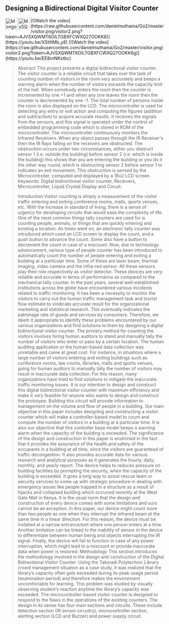    ## Designing a Bidirectional Digital Visitor Counter
<img align="left" alt="MongoDB" width="38px" src="https://raw.githubusercontent.com/danielmuthama/Go2/master/visitor.png/visitor2.png?token=AJVSXQWMT6OILTGBXFCWXQ27OOKK6" />
<img align="left" alt="MySQL" width="36px" src="https://raw.githubusercontent.com/danielmuthama/Go2/master/visitor.png/visitor2.png?token=AJVSXQWMT6OILTGBXFCWXQ27OOKK6g" />
[![Watch the video](https://raw.githubusercontent.com/danielmuthama/Go2/master/visitor.png/visitor2.png?token=AJVSXQWMT6OILTGBXFCWXQ27OOKK6)](https://youtu.be/XSitIIMb_y8)
[![Watch the video](https://raw.githubusercontent.com/danielmuthama/Go2/master/visitor.png/visitor2.png?token=AJVSXQWMT6OILTGBXFCWXQ27OOKK6g)](https://youtu.be/EE8rnNKstbc)

> Abstract
 This project presents a digital bidirectional visitor counter. The visitor counter is a reliable circuit that takes over the task of counting number of visitors in the room very accurately and beeps a warning alarm when the number of visitors exceeds the capacity limit of the hall. When somebody enters the room then the counter is incremented by one +1 and when any one leaves the room then the counter is decremented by one -1. The total number of persons inside the room is also displayed on the LCD. The microcontroller is used for detecting any entry or exit action and computing the figures (addition and subtraction) to acquire accurate results. It receives the signals from the sensors, and this signal is operated under the control of embedded programming code which is stored in ROM of the microcontroller. The microcontroller continuously monitors the Infrared Receivers. When any object passes through the IR Receiver's then the IR Rays falling on the receivers are obstructed. The obstruction occurs under two circumstances, either you obstruct sensor 1 (i.e. outside the building) before sensor 2 (i.e. which is inside the building) this shows that you are entering the building or you do it the other way round, which is obstructing sensor 2 before sensor 1 to indicates an exit movement. 
This obstruction is sensed by the Microcontroller, computed and displayed by a 16x2 LCD screen. Keywords: Digital bidirectional visitor counter, Receivers, Microcontroller, Liquid Crystal Display and Circuit.

> Introduction
  Visitor counting is simply a measurement of the visitor traffic entering and exiting conference rooms, malls, sports venues, etc. With the increase in standard of living, there is a sense of urgency for developing circuits that would ease the complexity of life. One of the most common things tally counters are used for is counting people, animals, or things that are quickly entering and existing a location. As times went on, an electronic tally counter was introduced which used an LCD screen to display the count, and a push button to advance the count. Some also have a button to decrement the count in case of a miscount. Now, due to technology advancement, various type of people counter has been introduced to automatically count the number of people entering and exiting a building at a particular time. Some of these are laser beam, thermal imaging, video camera and the infra-red sensor. All these sensors play their role respectively as visitor detector. These devices are very reliable and accurate in terms of performance as compared to the mechanical tally counter. 
In the past years, several well-established institutions across the globe have encountered various incidents related to traffic monitoring. It has been a necessity to monitor the visitors to carry out the human traffic management task and tourist flow estimate to vindicate accurate result for the organizational marketing and statistical research. This eventually indicates the patronage rate of goods and services by consumers. 
	Therefore, we deem it appropriate to identify these problems encountered by our various organizations and find solutions to them by designing a digital bidirectional visitor counter. The primary method for counting the visitors involves hiring human auditors to stand and manually tally the number of visitors who enter or pass by a certain location. The human auditing application or the human-based data collection was unreliable and came at great cost. For instance, in situations where a large number of visitors entering and exiting buildings such as conference rooms, law courts, libraries, malls and sports venues, going for human auditors to manually tally the number of visitors may result in inaccurate data collection. For this reason, many organizations have tried to find solutions to mitigate the inaccurate traffic monitoring issues. It is our intention to design and construct this digital bidirectional visitor counter with maximum efficiency and make it very feasible for anyone who wants to design and construct the prototype. Building this circuit will provide information to management on the volume and flow of people in a building. Our main objective in this paper includes designing and constructing a visitor counter which will make a controller-based model to count and compute the number of visitors in a building at a particular time. It is also our objective that this controller base model beeps a warning alarm when the capacity of the building is exceeded. 
	The significance of the design and construction in this paper is enshrined in the fact that it provides the assurance of the health and safety of the occupants in a building at all time, since the visitors are guaranteed of traffic decongestion. It also provides accurate data for various research and analytical purposes as it generates the hourly, daily, monthly, and yearly report. The device helps to reduces pressure on building facilities by prompting the security, when the capacity of the building is exceeded.
	 It goes a long way to assist rescue team or security services to come up with strategic procedure in dealing with emergency issues like people trapped in a structure as a result of hijacks and collapsed building which occurred recently at the West Gate Mall in Kenya. It is the usual norm that the design and construction of every device comes with some limitations and ours cannot be an exception. In this paper, our device might count more than two people as one when they interrupt the infrared beam at the same time in a linear direction. For this reason, the device must be installed at a narrow entrance/exit where one person enters at a time. Another limitation can be linked to the inability of sensor in the device to differentiate between human being and objects interrupting the IR signal. Finally, the device will fail to function in case of any power interruption, which might lead to a miscount or provide inaccurate data when power is restored. 
> Methodology
	This section introduces the methodology involved in the design and construction of the Digital Bidirectional Visitor Counter. Using the Takoradi Polytechnic Library crowd management situation as a case study, it was realized that the library’s capacity often gets exceeded during its peak usage period (examination period) and therefore makes the environment uncomfortable for learning. This problem was studied by visually observing student’s reaction anytime the library’s capacity was exceeded. The microcontroller-based visitor counter is designed to respond to the flaws in the operations of the existing counters. The design in its sense has four main sections and circuits. These include detection section (IR sensor circuitry), microcontroller section, alerting section (LCD and Buzzer) and power supply circuit. 

